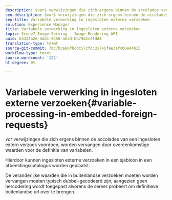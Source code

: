 ```yaml
---
description: $var$ verwijzingen die zich ergens binnen de accolades van een ingesloten extern verzoek voordoen, worden vervangen door overeenkomstige waarden voor de definitie van variabelen.
seo-description: $var$ verwijzingen die zich ergens binnen de accolades van een ingesloten extern verzoek voordoen, worden vervangen door overeenkomstige waarden voor de definitie van variabelen.
seo-title: Variabele verwerking in ingesloten externe verzoeken
solution: Experience Manager
title: Variabele verwerking in ingesloten externe verzoeken
topic: Scene7 Image Serving - Image Rendering API
uuid: b4334a2e-dab1-4458-ab3d-bb79d2c4fdd4
translation-type: tm+mt
source-git-commit: 7bc7b3a86fbcdc57cfdc31745fae3afc06e44b15
workflow-type: tm+mt
source-wordcount: '122'
ht-degree: 0%

---
```



# Variabele verwerking in ingesloten externe verzoeken{#variable-processing-in-embedded-foreign-requests}

$var$ verwijzingen die zich ergens binnen de accolades van een ingesloten extern verzoek voordoen, worden vervangen door overeenkomstige waarden voor de definitie van variabelen.

Hierdoor kunnen ingesloten externe verzoeken in een sjabloon in een afbeeldingscatalogus worden geplaatst.

De veranderlijke waarden die in buitenlandse verzoeken moeten worden vervangen moeten typisch dubbel-gecodeerd zijn, aangezien geen hercodering wordt toegepast alvorens de server probeert om definitieve buitenlandse url over te brengen.
